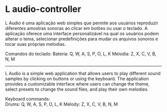 # L audio-controller

L Audio é uma aplicação web simples que permite aos usuários reproduzir diferentes amostras sonoras ao clicar em botões ou usar o teclado. A aplicação oferece uma interface personalizável na qual os usuários podem alterar o tema, selecionar predefinições para mudar os arquivos sonoros e tocar suas próprias melodias.

Comandos do teclado:
    Bateria: Q, W, A, S, P, O, L, K
    Melodia: Z, X, C, V, B, N, M

________________________________________________________________________________________________________________________________

L Audio is a simple web application that allows users to play different sound samples by clicking on buttons or using the keyboard. The application provides a customizable interface where users can change the theme, select presets to change the sound files, and play their own melodies.
    
Keyboard commands:   
    Drums: Q, W, A, S, P, O, L, K
    Melody: Z, X, C, V, B, N, M
